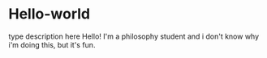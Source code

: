 # Hello-world
type description here
Hello! I'm a philosophy student and i don't know why i'm doing this, but it's fun.
